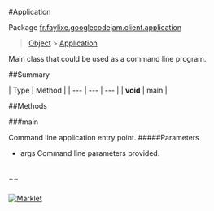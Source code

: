 #Application

Package [fr.faylixe.googlecodejam.client.application](README.md)<br>
> [Object](../../../../java/lang/Object.md) > [Application](Application.md)

<p>Main class that could be used as a command line program.</p>

##Summary


| Type | Method |
| --- | --- | --- |
| **void** | main |

##Methods

###main


Command line application entry point.
#####Parameters


* args Command line parameters provided.

--
---
[![Marklet](https://img.shields.io/badge/Generated%20by-Marklet-green.svg)](https://github.com/Faylixe/marklet)